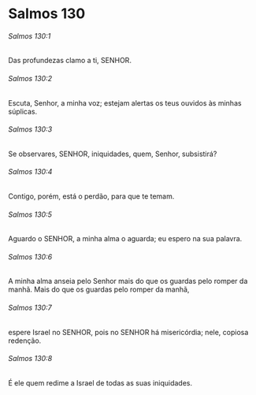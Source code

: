 # Salmos 130

###### Salmos 130:1

Das profundezas clamo a ti, SENHOR.

###### Salmos 130:2

Escuta, Senhor, a minha voz; estejam alertas os teus ouvidos às minhas súplicas.

###### Salmos 130:3

Se observares, SENHOR, iniquidades, quem, Senhor, subsistirá?

###### Salmos 130:4

Contigo, porém, está o perdão, para que te temam.

###### Salmos 130:5

Aguardo o SENHOR, a minha alma o aguarda; eu espero na sua palavra.

###### Salmos 130:6

A minha alma anseia pelo Senhor mais do que os guardas pelo romper da manhã. Mais do que os guardas pelo romper da manhã,

###### Salmos 130:7

espere Israel no SENHOR, pois no SENHOR há misericórdia; nele, copiosa redenção.

###### Salmos 130:8

É ele quem redime a Israel de todas as suas iniquidades.

